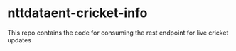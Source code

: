 # nttdataent-cricket-info
This repo contains the code for consuming the rest endpoint for live cricket updates
